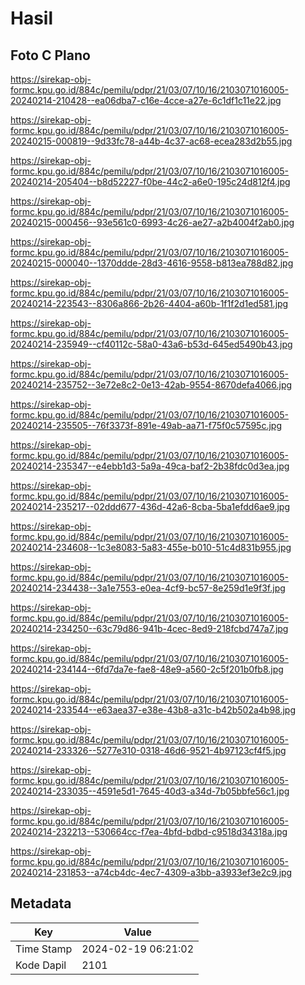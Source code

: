 # Hasil

## Foto C Plano

https://sirekap-obj-formc.kpu.go.id/884c/pemilu/pdpr/21/03/07/10/16/2103071016005-20240214-210428--ea06dba7-c16e-4cce-a27e-6c1df1c11e22.jpg

https://sirekap-obj-formc.kpu.go.id/884c/pemilu/pdpr/21/03/07/10/16/2103071016005-20240215-000819--9d33fc78-a44b-4c37-ac68-ecea283d2b55.jpg

https://sirekap-obj-formc.kpu.go.id/884c/pemilu/pdpr/21/03/07/10/16/2103071016005-20240214-205404--b8d52227-f0be-44c2-a6e0-195c24d812f4.jpg

https://sirekap-obj-formc.kpu.go.id/884c/pemilu/pdpr/21/03/07/10/16/2103071016005-20240215-000456--93e561c0-6993-4c26-ae27-a2b4004f2ab0.jpg

https://sirekap-obj-formc.kpu.go.id/884c/pemilu/pdpr/21/03/07/10/16/2103071016005-20240215-000040--1370ddde-28d3-4616-9558-b813ea788d82.jpg

https://sirekap-obj-formc.kpu.go.id/884c/pemilu/pdpr/21/03/07/10/16/2103071016005-20240214-223543--8306a866-2b26-4404-a60b-1f1f2d1ed581.jpg

https://sirekap-obj-formc.kpu.go.id/884c/pemilu/pdpr/21/03/07/10/16/2103071016005-20240214-235949--cf40112c-58a0-43a6-b53d-645ed5490b43.jpg

https://sirekap-obj-formc.kpu.go.id/884c/pemilu/pdpr/21/03/07/10/16/2103071016005-20240214-235752--3e72e8c2-0e13-42ab-9554-8670defa4066.jpg

https://sirekap-obj-formc.kpu.go.id/884c/pemilu/pdpr/21/03/07/10/16/2103071016005-20240214-235505--76f3373f-891e-49ab-aa71-f75f0c57595c.jpg

https://sirekap-obj-formc.kpu.go.id/884c/pemilu/pdpr/21/03/07/10/16/2103071016005-20240214-235347--e4ebb1d3-5a9a-49ca-baf2-2b38fdc0d3ea.jpg

https://sirekap-obj-formc.kpu.go.id/884c/pemilu/pdpr/21/03/07/10/16/2103071016005-20240214-235217--02ddd677-436d-42a6-8cba-5ba1efdd6ae9.jpg

https://sirekap-obj-formc.kpu.go.id/884c/pemilu/pdpr/21/03/07/10/16/2103071016005-20240214-234608--1c3e8083-5a83-455e-b010-51c4d831b955.jpg

https://sirekap-obj-formc.kpu.go.id/884c/pemilu/pdpr/21/03/07/10/16/2103071016005-20240214-234438--3a1e7553-e0ea-4cf9-bc57-8e259d1e9f3f.jpg

https://sirekap-obj-formc.kpu.go.id/884c/pemilu/pdpr/21/03/07/10/16/2103071016005-20240214-234250--63c79d86-941b-4cec-8ed9-218fcbd747a7.jpg

https://sirekap-obj-formc.kpu.go.id/884c/pemilu/pdpr/21/03/07/10/16/2103071016005-20240214-234144--6fd7da7e-fae8-48e9-a560-2c5f201b0fb8.jpg

https://sirekap-obj-formc.kpu.go.id/884c/pemilu/pdpr/21/03/07/10/16/2103071016005-20240214-233544--e63aea37-e38e-43b8-a31c-b42b502a4b98.jpg

https://sirekap-obj-formc.kpu.go.id/884c/pemilu/pdpr/21/03/07/10/16/2103071016005-20240214-233326--5277e310-0318-46d6-9521-4b97123cf4f5.jpg

https://sirekap-obj-formc.kpu.go.id/884c/pemilu/pdpr/21/03/07/10/16/2103071016005-20240214-233035--4591e5d1-7645-40d3-a34d-7b05bbfe56c1.jpg

https://sirekap-obj-formc.kpu.go.id/884c/pemilu/pdpr/21/03/07/10/16/2103071016005-20240214-232213--530664cc-f7ea-4bfd-bdbd-c9518d34318a.jpg

https://sirekap-obj-formc.kpu.go.id/884c/pemilu/pdpr/21/03/07/10/16/2103071016005-20240214-231853--a74cb4dc-4ec7-4309-a3bb-a3933ef3e2c9.jpg


## Metadata

| Key        | Value               |
| ---------- | ------------------- |
| Time Stamp | 2024-02-19 06:21:02 |
| Kode Dapil | 2101                |



